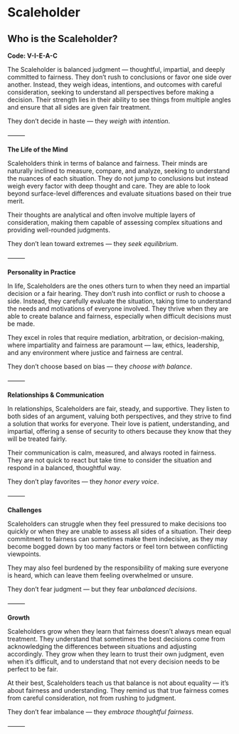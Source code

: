 # Scaleholder
## Who is the Scaleholder?
**Code: V-I-E-A-C**

The Scaleholder is balanced judgment — thoughtful, impartial, and deeply committed to fairness. They don’t rush to conclusions or favor one side over another. Instead, they weigh ideas, intentions, and outcomes with careful consideration, seeking to understand all perspectives before making a decision. Their strength lies in their ability to see things from multiple angles and ensure that all sides are given fair treatment.

They don’t decide in haste — they *weigh with intention*.

⸻

**The Life of the Mind**

Scaleholders think in terms of balance and fairness. Their minds are naturally inclined to measure, compare, and analyze, seeking to understand the nuances of each situation. They do not jump to conclusions but instead weigh every factor with deep thought and care. They are able to look beyond surface-level differences and evaluate situations based on their true merit.

Their thoughts are analytical and often involve multiple layers of consideration, making them capable of assessing complex situations and providing well-rounded judgments.

They don’t lean toward extremes — they *seek equilibrium*.

⸻

**Personality in Practice**

In life, Scaleholders are the ones others turn to when they need an impartial decision or a fair hearing. They don’t rush into conflict or rush to choose a side. Instead, they carefully evaluate the situation, taking time to understand the needs and motivations of everyone involved. They thrive when they are able to create balance and fairness, especially when difficult decisions must be made.

They excel in roles that require mediation, arbitration, or decision-making, where impartiality and fairness are paramount — law, ethics, leadership, and any environment where justice and fairness are central.

They don’t choose based on bias — they *choose with balance*.

⸻

**Relationships & Communication**

In relationships, Scaleholders are fair, steady, and supportive. They listen to both sides of an argument, valuing both perspectives, and they strive to find a solution that works for everyone. Their love is patient, understanding, and impartial, offering a sense of security to others because they know that they will be treated fairly.

Their communication is calm, measured, and always rooted in fairness. They are not quick to react but take time to consider the situation and respond in a balanced, thoughtful way.

They don’t play favorites — they *honor every voice*.

⸻

**Challenges**

Scaleholders can struggle when they feel pressured to make decisions too quickly or when they are unable to assess all sides of a situation. Their deep commitment to fairness can sometimes make them indecisive, as they may become bogged down by too many factors or feel torn between conflicting viewpoints.

They may also feel burdened by the responsibility of making sure everyone is heard, which can leave them feeling overwhelmed or unsure.

They don’t fear judgment — but they fear *unbalanced decisions*.

⸻

**Growth**

Scaleholders grow when they learn that fairness doesn’t always mean equal treatment. They understand that sometimes the best decisions come from acknowledging the differences between situations and adjusting accordingly. They grow when they learn to trust their own judgment, even when it’s difficult, and to understand that not every decision needs to be perfect to be fair.

At their best, Scaleholders teach us that balance is not about equality — it’s about fairness and understanding. They remind us that true fairness comes from careful consideration, not from rushing to judgment.

They don’t fear imbalance — they *embrace thoughtful fairness*.

⸻
